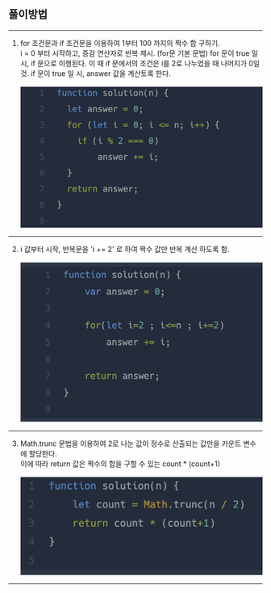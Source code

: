 ## 풀이방법

---

1. for 조건문과 if 조건문을 이용하여 1부터 100 까지의 짝수 합 구하기.<br>
   i = 0 부터 시작하고, 증감 연산자로 반복 제시. (for문 기본 문법)
   for 문이 true 일 시, if 문으로 이행된다.
   이 때 if 문에서의 조건은 i를 2로 나누었을 때 나머지가 0일 것.
   if 문이 true 일 시, answer 값을 계산토록 한다.<br><br>
   ![ex_짝수의 합1](./%EC%A7%9D%EC%88%98%EC%9D%98%20%ED%95%A91.png)<br>

---

2. i 값부터 시작, 반복문을 'i += 2' 로 하여 짝수 값만 반복 계산 하도록 함.<br><br>
   ![ex_짝수의 합2](./%EC%A7%9D%EC%88%98%EC%9D%98%20%ED%95%A92.png)<br>

---

3. Math.trunc 문법을 이용하여 2로 나눈 값이 정수로 산출되는 값만을 카운트 변수에 할당한다.<br>
   이에 따라 return 값은 짝수의 합을 구할 수 있는 count \* (count+1)<br><br>
   ![ex_짝수의 합3](./%EC%A7%9D%EC%88%98%EC%9D%98%20%ED%95%A93.png)<br>

---
